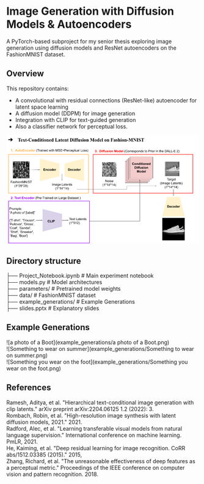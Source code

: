 # Image Generation with Diffusion Models & Autoencoders

A PyTorch-based subproject for my senior thesis exploring image generation using diffusion models and ResNet autoencoders on the FashionMNIST dataset.

## Overview

This repository contains:
- A convolutional with residual connections (ResNet-like) autoencoder for latent space learning
- A diffusion model (DDPM) for image generation
- Integration with CLIP for text-guided generation
- Also a classifier network for perceptual loss.

![architecture_schema](architecture_schema.png)


## Directory structure

├── Project_Notebook.ipynb 	# Main experiment notebook  
├── models.py              	# Model architectures  
├── parameters/           	# Pretrained model weights  
├── data/ 			# FashionMNIST dataset  
├── example_generations/	# Example Generations  
├── slides.pptx 		# Explanatory slides  

## Example Generations
![a photo of a Boot](example_generations/a photo of a Boot.png)  
![Something to wear on summer](example_generations/Something to wear on summer.png)  
![Something you wear on the foot](example_generations/Something you wear on the foot.png)  

		

## References

Ramesh, Aditya, et al. "Hierarchical text-conditional image generation with clip latents." arXiv preprint arXiv:2204.06125 1.2 (2022): 3.  
Rombach, Robin, et al. "High-resolution image synthesis with latent diffusion models, 2021." 2021.  
Radford, Alec, et al. "Learning transferable visual models from natural language supervision." International conference on machine learning. PmLR, 2021.  
He, Kaiming, et al. "Deep residual learning for image recognition. CoRR abs/1512.03385 (2015)." 2015,  
Zhang, Richard, et al. "The unreasonable effectiveness of deep features as a perceptual metric." Proceedings of the IEEE conference on computer vision and pattern recognition. 2018.  

